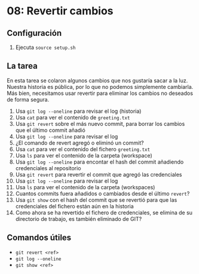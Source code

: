 # 08: Revertir cambios

## Configuración

1. Ejecuta `source setup.sh`

## La tarea

En esta tarea se colaron algunos cambios que nos gustaría sacar a la luz. Nuestra historia es pública, por lo que no podemos simplemente cambiarla. Más bien, necesitamos usar revertir para eliminar los cambios no deseados de forma segura.

1. Usa `git log --oneline` para revisar el log (historia)
2.  Usa `cat` para ver el contenido de `greeting.txt`
3.  Usa `git revert` sobre el más nuevo commit, para borrar los cambios que el último commit añadió
4.  Usa `git log --oneline` para revisar el log
5. ¿El comando de revert agregó o eliminó un commit?
6.  Usa `cat` para ver el contenido del fichero `greeting.txt`
7.  Usa `ls` para ver el contenido de la carpeta (workspace)
8.  Usa `git log --oneline` para encontar el hash del commit añadiendo credenciales al repositorio
9.  Usa `git revert` para revertir el commit que agregó las credenciales
10. Usa `git log --oneline` para revisar el log
11. Usa `ls` para ver el contenido de la carpeta (workspaces)
12. Cuantos commits fuera añadidos o cambiados desde el último `revert`?
13. Usa `git show` con el hash del commit que se revertió para que las credenciales del fichero están aún en la historia
14. Como ahora se ha revertido el fichero de credenciales, se elimina de su directorio de trabajo, es también eliminado de GIT?

## Comandos útiles

- `git revert <ref>`
- `git log --oneline`
- `git show <ref>`
